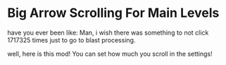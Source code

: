 # Big Arrow Scrolling For Main Levels
have you ever been like: Man, i wish there  was something to not click <cp>1717325</c> times
just to go to <co>blast processing</c>.


well, here is this mod! You can set how much you scroll in the <cl>settings</c>!